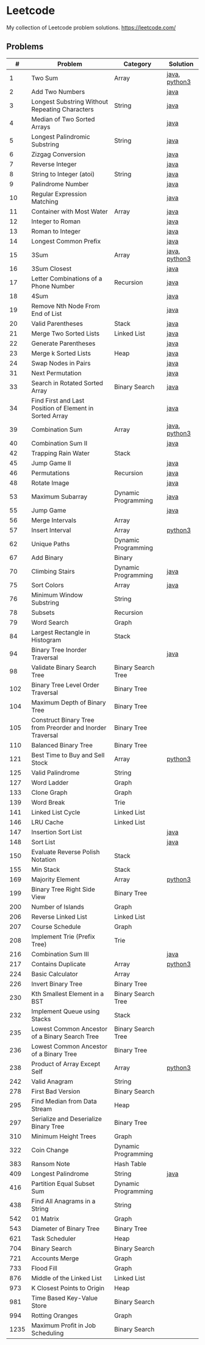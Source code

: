 # Leetcode
My collection of Leetcode problem solutions.
https://leetcode.com/

## Problems
| #    | Problem                                                   | Category            | Solution                                                                                                                                                                                        |
|------|-----------------------------------------------------------|---------------------|-------------------------------------------------------------------------------------------------------------------------------------------------------------------------------------------------|
| 1    | Two Sum                                                   | Array               | [java](https://github.com/jrandj/leetcode/blob/master/java/src/main/java/leetcode/TwoSum.java), [python3](https://github.com/jrandj/leetcode/blob/master/python/src/two_sum.py)                 |
| 2    | Add Two Numbers                                           |                     | [java](https://github.com/jrandj/leetcode/blob/master/java/src/main/java/leetcode/AddTwoNumbers.java)                                                                                           |
| 3    | Longest Substring Without Repeating Characters            | String              | [java](https://github.com/jrandj/leetcode/blob/master/java/src/main/java/leetcode/LengthOfLongestSubstring.java)                                                                                |
| 4    | Median of Two Sorted Arrays                               |                     | [java](https://github.com/jrandj/leetcode/blob/master/java/src/main/java/leetcode/MedianOfTwoSortedArrays.java)                                                                                 |
| 5    | Longest Palindromic Substring                             | String              | [java](https://github.com/jrandj/leetcode/blob/master/java/src/main/java/leetcode/LongestPalindrome.java)                                                                                       |
| 6    | Zizgag Conversion                                         |                     | [java](https://github.com/jrandj/leetcode/blob/master/java/src/main/java/leetcode/ZigZagConversion.java)                                                                                        |
| 7    | Reverse Integer                                           |                     | [java](https://github.com/jrandj/leetcode/blob/master/java/src/main/java/leetcode/ReverseInteger.java)                                                                                          |
| 8    | String to Integer (atoi)                                  | String              | [java](https://github.com/jrandj/leetcode/blob/master/java/src/main/java/leetcode/StringToInteger.java)                                                                                         |
| 9    | Palindrome Number                                         |                     | [java](https://github.com/jrandj/leetcode/blob/master/java/src/main/java/leetcode/PalindromeNumber.java)                                                                                        |
| 10   | Regular Expression Matching                               |                     | [java](https://github.com/jrandj/leetcode/blob/master/java/src/main/java/leetcode/RegularExpressionMatching.java)                                                                               |
| 11   | Container with Most Water                                 | Array               | [java](https://github.com/jrandj/leetcode/blob/master/java/src/main/java/leetcode/ContainerWithMostWater.java)                                                                                  |
| 12   | Integer to Roman                                          |                     | [java](https://github.com/jrandj/leetcode/blob/master/java/src/main/java/leetcode/IntegerToRoman.java)                                                                                          |
| 13   | Roman to Integer                                          |                     | [java](https://github.com/jrandj/leetcode/blob/master/java/src/main/java/leetcode/RomanToInteger.java)                                                                                          |
| 14   | Longest Common Prefix                                     |                     | [java](https://github.com/jrandj/leetcode/blob/master/java/src/main/java/leetcode/LongestCommonPrefix.java)                                                                                     |
| 15   | 3Sum                                                      | Array               | [java](https://github.com/jrandj/leetcode/blob/master/java/src/main/java/leetcode/ThreeSum.java), [python3](https://github.com/jrandj/leetcode/blob/master/python/src/three_sum.py)             |
| 16   | 3Sum Closest                                              |                     | [java](https://github.com/jrandj/leetcode/blob/master/java/src/main/java/leetcode/ThreeSumClosest.java)                                                                                         |
| 17   | Letter Combinations of a Phone Number                     | Recursion           | [java](https://github.com/jrandj/leetcode/blob/master/java/src/main/java/leetcode/LetterCombinationsofaPhoneNumber.java)                                                                        |
| 18   | 4Sum                                                      |                     | [java](https://github.com/jrandj/leetcode/blob/master/java/src/main/java/leetcode/FourSum.java)                                                                                                 |
| 19   | Remove Nth Node From End of List                          |                     | [java](https://github.com/jrandj/leetcode/blob/master/java/src/main/java/leetcode/RemoveNthNodeFromEndofList.java)                                                                              |
| 20   | Valid Parentheses                                         | Stack               | [java](https://github.com/jrandj/leetcode/blob/master/java/src/main/java/leetcode/ValidParentheses.java)                                                                                        |
| 21   | Merge Two Sorted Lists                                    | Linked List         | [java](https://github.com/jrandj/leetcode/blob/master/java/src/main/java/leetcode/MergeTwoSortedLists.java)                                                                                     |
| 22   | Generate Parentheses                                      |                     | [java](https://github.com/jrandj/leetcode/blob/master/java/src/main/java/leetcode/GenerateParentheses.java)                                                                                     |
| 23   | Merge k Sorted Lists                                      | Heap                | [java](https://github.com/jrandj/leetcode/blob/master/java/src/main/java/leetcode/MergeKSortedLists.java)                                                                                       |
| 24   | Swap Nodes in Pairs                                       |                     | [java](https://github.com/jrandj/leetcode/blob/master/java/src/main/java/leetcode/SwapNodesInPairs.java)                                                                                        |
| 31   | Next Permutation                                          |                     | [java](https://github.com/jrandj/leetcode/blob/master/java/src/main/java/leetcode/NextPermutation.java)                                                                                         |
| 33   | Search in Rotated Sorted Array                            | Binary Search       | [java](https://github.com/jrandj/leetcode/blob/master/java/src/main/java/leetcode/SearchInRotatedSortedArray.java)                                                                              |
| 34   | Find First and Last Position of Element in Sorted Array   |                     | [java](https://github.com/jrandj/leetcode/blob/master/java/src/main/java/leetcode/FindFirstAndLastPositionOfElementInSortedArrray.java)                                                         |
| 39   | Combination Sum                                           | Array               | [java](https://github.com/jrandj/leetcode/blob/master/java/src/main/java/leetcode/CombinationSum.java), [python3](https://github.com/jrandj/leetcode/blob/master/python/src/combination_sum.py) |
| 40   | Combination Sum II                                        |                     | [java](https://github.com/jrandj/leetcode/blob/master/java/src/main/java/leetcode/CombinationSum2.java)                                                                                         |
| 42   | Trapping Rain Water                                       | Stack               |                                                                                                                                                                                                 |
| 45   | Jump Game II                                              |                     | [java](https://github.com/jrandj/leetcode/blob/master/java/src/main/java/leetcode/JumpGame2.java)                                                                                               |
| 46   | Permutations                                              | Recursion           | [java](https://github.com/jrandj/leetcode/blob/master/java/src/main/java/leetcode/Permutations.java)                                                                                            |
| 48   | Rotate Image                                              |                     | [java](https://github.com/jrandj/leetcode/blob/master/java/src/main/java/leetcode/RotateImage.java)                                                                                             |
| 53   | Maximum Subarray                                          | Dynamic Programming | [java](https://github.com/jrandj/leetcode/blob/master/java/src/main/java/leetcode/MaximumSubarray.java)                                                                                         |
| 55   | Jump Game                                                 |                     | [java](https://github.com/jrandj/leetcode/blob/master/java/src/main/java/leetcode/JumpGame.java)                                                                                                |
| 56   | Merge Intervals                                           | Array               |                                                                                                                                                                                                 |
| 57   | Insert Interval                                           | Array               | [python3](https://github.com/jrandj/leetcode/blob/master/python/src/insert_interval.py)                                                                                                         |
| 62   | Unique Paths                                              | Dynamic Programming |                                                                                                                                                                                                 |
| 67   | Add Binary                                                | Binary              |                                                                                                                                                                                                 |
| 70   | Climbing Stairs                                           | Dynamic Programming | [java](https://github.com/jrandj/leetcode/blob/master/java/src/main/java/leetcode/ClimbingStairs.java)                                                                                          |
| 75   | Sort Colors                                               | Array               | [java](https://github.com/jrandj/leetcode/blob/master/java/src/main/java/leetcode/SortColors.java)                                                                                              |
| 76   | Minimum Window Substring                                  | String              |                                                                                                                                                                                                 |
| 78   | Subsets                                                   | Recursion           |                                                                                                                                                                                                 |
| 79   | Word Search                                               | Graph               |                                                                                                                                                                                                 |
| 84   | Largest Rectangle in Histogram                            | Stack               |                                                                                                                                                                                                 |
| 94   | Binary Tree Inorder Traversal                             |                     | [java](https://github.com/jrandj/leetcode/blob/master/java/src/main/java/leetcode/BinaryTreeInorderTraversal.java)                                                                              |
| 98   | Validate Binary Search Tree                               | Binary Search Tree  |                                                                                                                                                                                                 |
| 102  | Binary Tree Level Order Traversal                         | Binary Tree         |                                                                                                                                                                                                 |
| 104  | Maximum Depth of Binary Tree                              | Binary Tree         |                                                                                                                                                                                                 |
| 105  | Construct Binary Tree from Preorder and Inorder Traversal | Binary Tree         |                                                                                                                                                                                                 |
| 110  | Balanced Binary Tree                                      | Binary Tree         |                                                                                                                                                                                                 |
| 121  | Best Time to Buy and Sell Stock                           | Array               | [python3](https://github.com/jrandj/leetcode/blob/master/python/src/best_time_to_buy_and_sell_stock.py)                                                                                         |
| 125  | Valid Palindrome                                          | String              |                                                                                                                                                                                                 |
| 127  | Word Ladder                                               | Graph               |                                                                                                                                                                                                 |
| 133  | Clone Graph                                               | Graph               |                                                                                                                                                                                                 |
| 139  | Word Break                                                | Trie                |                                                                                                                                                                                                 |
| 141  | Linked List Cycle                                         | Linked List         |                                                                                                                                                                                                 |
| 146  | LRU Cache                                                 | Linked List         |                                                                                                                                                                                                 |
| 147  | Insertion Sort List                                       |                     | [java](https://github.com/jrandj/leetcode/blob/master/java/src/main/java/leetcode/InsertionSortList.java)                                                                                       |
| 148  | Sort List                                                 |                     | [java](https://github.com/jrandj/leetcode/blob/master/java/src/main/java/leetcode/SortList.java)                                                                                                |
| 150  | Evaluate Reverse Polish Notation                          | Stack               |                                                                                                                                                                                                 |
| 155  | Min Stack                                                 | Stack               |                                                                                                                                                                                                 |
| 169  | Majority Element                                          | Array               | [python3](https://github.com/jrandj/leetcode/blob/master/python/src/majority_element.py)                                                                                                        |
| 199  | Binary Tree Right Side View                               | Binary Tree         |                                                                                                                                                                                                 |
| 200  | Number of Islands                                         | Graph               |                                                                                                                                                                                                 |
| 206  | Reverse Linked List                                       | Linked List         |                                                                                                                                                                                                 |
| 207  | Course Schedule                                           | Graph               |                                                                                                                                                                                                 |
| 208  | Implement Trie (Prefix Tree)                              | Trie                |                                                                                                                                                                                                 |
| 216  | Combination Sum III                                       |                     | [java](https://github.com/jrandj/leetcode/blob/master/java/src/main/java/leetcode/CombinationSum3.java)                                                                                         |
| 217  | Contains Duplicate                                        | Array               | [python3](https://github.com/jrandj/leetcode/blob/master/python/src/contains_duplicate.py)                                                                                                      |
| 224  | Basic Calculator                                          | Array               |                                                                                                                                                                                                 |
| 226  | Invert Binary Tree                                        | Binary Tree         |                                                                                                                                                                                                 |
| 230  | Kth Smallest Element in a BST                             | Binary Search Tree  |                                                                                                                                                                                                 |
| 232  | Implement Queue using Stacks                              | Stack               |                                                                                                                                                                                                 |
| 235  | Lowest Common Ancestor of a Binary Search Tree            | Binary Search Tree  |                                                                                                                                                                                                 |
| 236  | Lowest Common Ancestor of a Binary Tree                   | Binary Tree         |                                                                                                                                                                                                 |
| 238  | Product of Array Except Self                              | Array               | [python3](https://github.com/jrandj/leetcode/blob/master/python/src/product_of_array_except_self.py)                                                                                            |
| 242  | Valid Anagram                                             | String              |                                                                                                                                                                                                 |
| 278  | First Bad Version                                         | Binary Search       |                                                                                                                                                                                                 |
| 295  | Find Median from Data Stream                              | Heap                |                                                                                                                                                                                                 |
| 297  | Serialize and Deserialize Binary Tree                     | Binary Tree         |                                                                                                                                                                                                 |
| 310  | Minimum Height Trees                                      | Graph               |                                                                                                                                                                                                 |
| 322  | Coin Change                                               | Dynamic Programming |                                                                                                                                                                                                 |
| 383  | Ransom Note                                               | Hash Table          |                                                                                                                                                                                                 |
| 409  | Longest Palindrome                                        | String              | [java](https://github.com/jrandj/leetcode/blob/master/java/src/main/java/leetcode/LongestPalindrome.java)                                                                                       |
| 416  | Partition Equal Subset Sum                                | Dynamic Programming |                                                                                                                                                                                                 |
| 438  | Find All Anagrams in a String                             | String              |                                                                                                                                                                                                 |
| 542  | 01 Matrix                                                 | Graph               |                                                                                                                                                                                                 |
| 543  | Diameter of Binary Tree                                   | Binary Tree         |                                                                                                                                                                                                 |
| 621  | Task Scheduler                                            | Heap                |                                                                                                                                                                                                 |
| 704  | Binary Search                                             | Binary Search       |                                                                                                                                                                                                 |
| 721  | Accounts Merge                                            | Graph               |                                                                                                                                                                                                 |
| 733  | Flood Fill                                                | Graph               |                                                                                                                                                                                                 |
| 876  | Middle of the Linked List                                 | Linked List         |                                                                                                                                                                                                 |
| 973  | K Closest Points to Origin                                | Heap                |                                                                                                                                                                                                 |
| 981  | Time Based Key-Value Store                                | Binary Search       |                                                                                                                                                                                                 |
| 994  | Rotting Oranges                                           | Graph               |                                                                                                                                                                                                 |
| 1235 | Maximum Profit in Job Scheduling                          | Binary Search       |                                                                                                                                                                                                 |